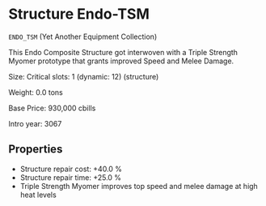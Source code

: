 # Structure Endo-TSM

`ENDO_TSM` (Yet Another Equipment Collection)

This Endo Composite Structure got interwoven with a Triple Strength Myomer prototype that grants improved Speed and Melee Damage.

Size: Critical slots: 1 (dynamic: 12) (structure)

Weight: 0.0 tons

Base Price: 930,000 cbills

Intro year: 3067

## Properties
* Structure repair cost: +40.0 %
* Structure repair time: +25.0 %
* Triple Strength Myomer improves top speed and melee damage at high heat levels
